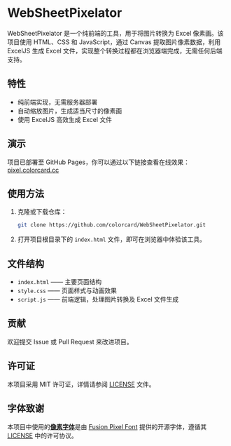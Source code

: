 # WebSheetPixelator

WebSheetPixelator 是一个纯前端的工具，用于将图片转换为 Excel 像素画。该项目使用 HTML、CSS 和 JavaScript，通过 Canvas 提取图片像素数据，利用 ExcelJS 生成 Excel 文件，实现整个转换过程都在浏览器端完成，无需任何后端支持。

## 特性

- 纯前端实现，无需服务器部署
- 自动缩放图片，生成适当尺寸的像素画
- 使用 ExcelJS 高效生成 Excel 文件


## 演示

项目已部署至 GitHub Pages，你可以通过以下链接查看在线效果：
[pixel.colorcard.cc](https://pixel.colorcard.cc)

## 使用方法

1. 克隆或下载仓库：
   ```bash
   git clone https://github.com/colorcard/WebSheetPixelator.git
   ```
2. 打开项目根目录下的 `index.html` 文件，即可在浏览器中体验该工具。

## 文件结构

- `index.html` —— 主要页面结构
- `style.css` —— 页面样式与动画效果
- `script.js` —— 前端逻辑，处理图片转换及 Excel 文件生成

## 贡献

欢迎提交 Issue 或 Pull Request 来改进项目。

## 许可证

本项目采用 MIT 许可证，详情请参阅 [LICENSE](LICENSE) 文件。

## 字体致谢

本项目中使用的[**像素字体**](fusion-pixel-12px-proportional-zh_hans.ttf)是由 [Fusion Pixel Font](https://github.com/TakWolf/fusion-pixel-font)  提供的开源字体，遵循其 [LICENSE](https://github.com/TakWolf/fusion-pixel-font/blob/master/LICENSE-MIT) 中的许可协议。